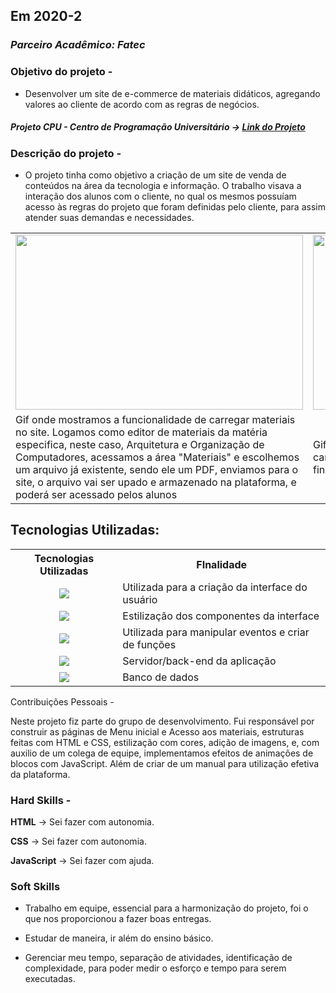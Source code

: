 ## Em 2020-2

### *Parceiro Acadêmico: Fatec*

### Objetivo do projeto -

- Desenvolver um site de e-commerce de materiais didáticos, agregando valores ao cliente de acordo com as regras de negócios.

##### Projeto CPU - Centro de Programação Universitário → [Link do Projeto](https://github.com/cpusfatec/cpusfatec)

### Descrição do projeto -
- O projeto tinha como objetivo a criação de um site de venda de conteúdos na área da tecnologia e informação. O trabalho visava a interação dos alunos com o cliente, no qual os mesmos possuíam acesso às regras do projeto que foram definidas pelo cliente, para assim atender suas demandas e necessidades.

<table>
  <tr>
    <td><img src="https://github.com/cpusfatec/cpusfatec/blob/main/Sprint%203/GIF-carregar-material.gif" width=460 height=280></td>
    <td><img src="https://github.com/cpusfatec/cpusfatec/blob/main/Sprint%202/GIF%20DE%20COMPRAS.gif" width=460 height=280></td>
  </tr>
  <tr>
    <td>Gif onde mostramos a funcionalidade de carregar materiais no site. Logamos como editor de materiais da matéria especifica, neste caso, Arquitetura e Organização de Computadores, acessamos a área "Materiais" e escolhemos um arquivo já existente, sendo ele um PDF, enviamos para o site, o arquivo vai ser upado e armazenado na plataforma, e poderá ser acessado pelos alunos</td>
    <td>Gif simulando uma compra de material por meio de um cartão de crédito, neste caso um cartão virtual, e após finalizar a compra, demonstra o acesso ao material</td>
  </tr>
 </table>

## Tecnologias Utilizadas:

<table>
    <tr>
        <th>Tecnologias Utilizadas</th>
        <th>FInalidade</th>
    </tr>
    <tr>
        <td align="center"><img src="https://img.shields.io/badge/html5-%23E34F26.svg?style=for-the-badge&logo=html5&logoColor=white"/></td>
        <td align="left">Utilizada para a criação da interface do usuário</td>
    </tr>
        <tr>
        <td align="center"><img src="https://img.shields.io/badge/css3-%231572B6.svg?style=for-the-badge&logo=css3&logoColor=white"/></td>
        <td align="left">Estilização dos componentes da interface</td>
    </tr>
        <tr>
        <td align="center"><img src="https://img.shields.io/badge/JavaScript-F7DF1E?style=for-the-badge&logo=javascript&logoColor=black"/></td>
        <td align="left">Utilizada para manipular eventos e criar de funções</td>
    </tr>
        <tr>
        <td align="center"><img src="https://img.shields.io/badge/PHP-777BB4?style=for-the-badge&logo=php&logoColor=white"/></td>
        <td align="left">Servidor/back-end da aplicação</td>
    </tr>
        <tr>
        <td align="center"><img src="https://img.shields.io/badge/MySQL-005C84?style=for-the-badge&logo=mysql&logoColor=white"/</td>
        <td align="left">Banco de dados</td>
    </tr>

</table

### Contribuições Pessoais -

Neste projeto fiz parte do grupo de desenvolvimento. Fui responsável por construir as páginas de Menu inicial e Acesso aos materiais, estruturas feitas com HTML e CSS, estilização com cores, adição de imagens, e, com auxilio de um colega de equipe, implementamos efeitos de animações de blocos com JavaScript. Além de criar de um manual para utilização efetiva da plataforma.

### Hard Skills -

**HTML** → Sei fazer com autonomia.

**CSS** → Sei fazer com autonomia.

**JavaScript** → Sei fazer com ajuda.

### Soft Skills

- Trabalho em equipe, essencial para a harmonização do projeto, foi o que nos proporcionou a fazer boas entregas.

- Estudar de maneira, ir além do ensino básico.

- Gerenciar meu tempo, separação de atividades, identificação de complexidade, para poder medir o esforço e tempo para serem executadas.
